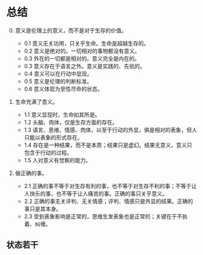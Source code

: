 # 总结

0. 意义是伦理上的意义，而不是对于生存的价值。
	- 0.1 意义无关功用，只关乎生命。生命是超越生存的。
	- 0.2 意义是绝对的。一切相对的事物都没有意义。
	- 0.3 外在的一切都是相对的。意义完全是内在的。
	- 0.3 意义存在于语言之外。意义是实践的、先验的。
	- 0.4 意义可以在行动中显现。
	- 0.5 意义是伦理的判断标准。
	- 0.6 意义体现为至性尽命的状态。


1. 生命充满了意义。
	- 1.1 意义显现时，生命如其所是。
	- 1.2 头脑、肉体，仅是生存方面的存在。
	- 1.3 语言、思维、情感、肉体，以至于行动的外显，俱是相对的表象，但人只能以表象的形式存在。
	- 1.4 存在是一种结果，而不是本质；结果只是虚幻。结果无意义，意义只包含于行动的过程。
	- 1.5 人对意义有觉察的能力。

2. 做正确的事。
	- 2.1 正确的事不等于对生存有利的事，也不等于对生存不利的事；不等于让人快乐的事，也不等于让人痛苦的事。正确的事只关乎意义。
	- 2.2 正确的事无关评判、无关情感；评判、情感只是外显的结果。正确的事只是其本身。
	- 2.3 受到表象影响是正常的，思维生发表象也是正常的；关键在于不执着、纠缠。


## 状态若干


<!--stackedit_data:
eyJoaXN0b3J5IjpbNTczMTY3NjcxLC0xOTUzMTc5MTg4LDg5Nj
M1OTMzMSwxNjkzMzgzNTQ1LC0yMTM5MDY1OTU3LC0yMDU4NDQ4
MTUwLDI1ODYzMTM2OCw4MTA4NDk5MjAsMTQyNjE2MTIyMyw2Nj
U2MjA4OTAsMTQzNDk5MjEyOCwtMTgzMDE2NTcxOV19
-->